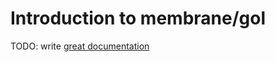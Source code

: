 # Introduction to membrane/gol

TODO: write [great documentation](http://jacobian.org/writing/what-to-write/)
